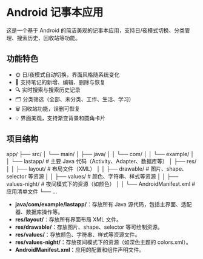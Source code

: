 # Android 记事本应用

这是一个基于 Android 的简洁美观的记事本应用，支持日/夜模式切换、分类管理、搜索历史、回收站等功能。

## 功能特色

- 🌞 日/夜模式自动切换，界面风格随系统变化
- 📝 支持笔记的新增、编辑、删除与恢复
- 🔍 实时搜索与搜索历史记录
- 🗂️ 分类筛选（全部、未分类、工作、生活、学习）
- 🗑️ 回收站功能，误删可恢复
- 💡 界面美观，支持渐变背景和圆角卡片

## 项目结构
app/ ├── src/ │ └── main/ │ ├── java/ │ │ └── com/ │ │ └── example/ │ │ └── lastapp/ # 主要 Java 代码（Activity、Adapter、数据库等） │ ├── res/ │ │ ├── layout/ # 布局文件（XML） │ │ ├── drawable/ # 图片、shape、selector 等资源 │ │ ├── values/ # 颜色、字符串、样式等资源 │ │ ├── values-night/ # 夜间模式下的资源（如颜色） │  │ └── AndroidManifest.xml # 应用清单文件 └── ...


- **java/com/example/lastapp/**：存放所有 Java 源代码，包括主界面、适配器、数据库操作等。
- **res/layout/**：存放所有界面布局 XML 文件。
- **res/drawable/**：存放图片、shape、selector 等可绘制资源。
- **res/values/**：存放颜色、字符串、样式等资源文件。
- **res/values-night/**：存放夜间模式下的资源（如深色主题的 colors.xml）。
- **AndroidManifest.xml**：应用的配置和组件声明文件。

